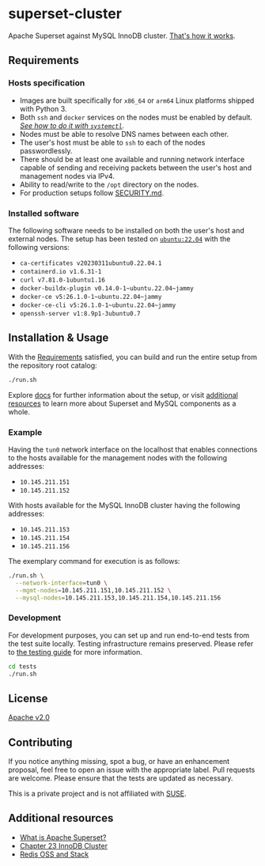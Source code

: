 # superset-cluster

Apache Superset against MySQL InnoDB cluster.
[That's how it works](docs/ARCHITECTURE.md).

## Requirements

### Hosts specification

* Images are built specifically for `x86_64` or `arm64` Linux platforms shipped with Python 3.
* Both `ssh` and `docker` services on the nodes must be enabled by default.
_[See how to do it with `systemctl`](https://documentation.suse.com/smart/systems-management/html/reference-systemctl-enable-disable-services/index.html#id-1.4)._
* Nodes must be able to resolve DNS names between each other.
* The user's host must be able to `ssh` to each of the nodes passwordlessly.
* There should be at least one available and running network interface capable of sending and receiving packets between the user's host and management nodes via IPv4.
* Ability to read/write to the `/opt` directory on the nodes.
* For production setups follow [SECURITY.md](docs/SECURITY.md).

### Installed software

The following software needs to be installed on both the user's host and external nodes. The setup has been tested on [`ubuntu:22.04`](tests/setup/Dockerfile) with the following versions:

* `ca-certificates v20230311ubuntu0.22.04.1`
* `containerd.io v1.6.31-1`
* `curl v7.81.0-1ubuntu1.16`
* `docker-buildx-plugin v0.14.0-1~ubuntu.22.04~jammy`
* `docker-ce v5:26.1.0-1~ubuntu.22.04~jammy`
* `docker-ce-cli v5:26.1.0-1~ubuntu.22.04~jammy`
* `openssh-server v1:8.9p1-3ubuntu0.7`

## Installation & Usage

With the [Requirements](#requirements) satisfied, you can build and run the entire setup from the repository root catalog:

```bash
./run.sh
```

Explore [docs](docs/) for further information about the setup, or visit [additional resources](#additional-resources) to learn more about Superset and MySQL components as a whole.

### Example

Having the `tun0` network interface on the localhost that enables connections to the hosts available for the management nodes with the following addresses:
* `10.145.211.151`
* `10.145.211.152`

With hosts available for the MySQL InnoDB cluster having the following addresses:
* `10.145.211.153`
* `10.145.211.154`
* `10.145.211.156`

The exemplary command for execution is as follows:

```bash
./run.sh \
  --network-interface=tun0 \
  --mgmt-nodes=10.145.211.151,10.145.211.152 \
  --mysql-nodes=10.145.211.153,10.145.211.154,10.145.211.156
```

### Development

For development purposes, you can set up and run end-to-end tests from the test suite locally. Testing infrastructure remains preserved. Please refer to [the testing guide](tests/TESTING.md) for more information.

```bash
cd tests
./run.sh
```

## License

[Apache v2.0](LICENSE)

## Contributing

If you notice anything missing, spot a bug, or have an enhancement proposal, feel free to open an issue with the appropriate label. Pull requests are welcome. Please ensure that the tests are updated as necessary.

This is a private project and is not affiliated with [SUSE](https://github.com/SUSE). 

## Additional resources

* [What is Apache Superset?](https://superset.apache.org/docs/intro)
* [Chapter 23 InnoDB Cluster](https://dev.mysql.com/doc/refman/8.0/en/mysql-innodb-cluster-introduction.html)
* [Redis OSS and Stack](https://redis.io/docs/latest/operate/oss_and_stack/)
